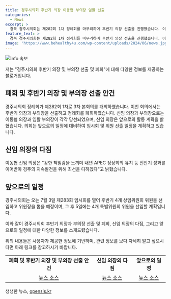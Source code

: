 ```yaml
---
title: 경주시의회 후반기 의장 이동협 부의장 임활 선출
categories:
  - News
excerpt: >
  경북 경주시의회는 제282회 1차 정례회를 마무리하며 후반기 의장 선출을 진행했습니다. 이동협 신임 의장은 경주의 지속발전을 위해 최선을 다하겠다고 다짐했으며, 7월 3일 제283회 임시회를 열어 후반기 상임위원회 위원을 선임하고 위원장을 뽑을 예정입니다.
feature_text: >
  경북 경주시의회는 제282회 1차 정례회를 마무리하며 후반기 의장 선출을 진행했습니다. 이동협 신임 의장은 경주의 지속발전을 위해 최선을 다하겠다고 다짐했으며, 7월 3일 제283회 임시회를 열어 후반기 상임위원회 위원을 선임하고 위원장을 뽑을 예정입니다.
image: 'https://www.behealthy4u.com/wp-content/uploads/2024/06/news.jpg'
---
```


<p><img src="https://www.behealthy4u.com/wp-content/uploads/2024/06/news.jpg" alt="info 속보" /></p>

<p>저는 "경주시의회 후반기 의장 및 부의장 선출 및 폐회"에 대해 다양한 정보를 제공하는 블로거입니다.</p>

<h2 data-ke-size="size26">폐회 및 후반기 의장 및 부의장 선출 안건</h2>

<p data-ke-size="size16">경주시의회 정례회가 제282회 1차로 3차 본회의를 개최하였습니다. 이번 회의에서는 후반기 의장과 부의장을 선출하고 정례회를 폐회하였습니다. 신임 의장과 부의장으로는 이동협 의장과 임활 부의장이 각각 당선되었으며, 신임 의장은 앞으로의 활동 계획을 밝혔습니다. 의회는 앞으로의 일정에 대비하여 임시회 및 위원 선출 일정을 계획하고 있습니다.</p>

<h2 data-ke-size="size26">신임 의장의 다짐</h2>

<p data-ke-size="size16">이동협 신임 의장은 "강한 책임감을 느끼며 내년 APEC 정상회의 유치 등 전반기 성과를 이어받아 경주의 지속발전을 위해 최선을 다하겠다"고 밝혔습니다.</p>

<h2 data-ke-size="size26">앞으로의 일정</h2>

<p data-ke-size="size16">경주시의회는 오는 7월 3일 제283회 임시회를 열어 후반기 4개 상임위원회 위원을 선임하고 위원장을 뽑을 예정이며, 그 후 5일에는 4개 특별위원회 위원을 선임할 계획입니다.</p>

<p>이와 같이 경주시의회 후반기 의장과 부의장 선출 및 폐회, 신임 의장의 다짐, 그리고 앞으로의 일정에 대한 다양한 정보를 소개드렸습니다.</p>

<p>위의 내용들은 사용자가 제공한 정보에 기반하며, 관련 정보를 보다 자세히 알고 싶으시다면 아래 링크를 참고하시기 바랍니다.</p>

<table>
  <tr>
    <td style="text-align: center; height: 17px;"><b>폐회 및 후반기 의장 및 부의장 선출 안건</b></td>
    <td style="text-align: center; height: 17px;"><b>신임 의장의 다짐</b></td>
    <td style="text-align: center; height: 17px;"><b>앞으로의 일정</b></td>
  </tr>
  <tr>
    <td style="text-align: center; height: 17px;"><a href="https://news.naver.com/main/read.nhn?mode=LSD&mid=sec&sid1=102&oid=366&aid=0000754449">뉴스 소스</a></td>
    <td style="text-align: center; height: 17px;"><a href="https://news.naver.com/main/read.nhn?mode=LSD&mid=sec&sid1=102&oid=366&aid=0000754449">뉴스 소스</a></td>
    <td style="text-align: center; height: 17px;"><a href="https://news.naver.com/main/read.nhn?mode=LSD&mid=sec&sid1=102&oid=366&aid=0000754449">뉴스 소스</a></td>
  </tr>
</table>
생생한 뉴스, <a href="https://opensis.kr" rel="dofollow">opensis.kr</a>


